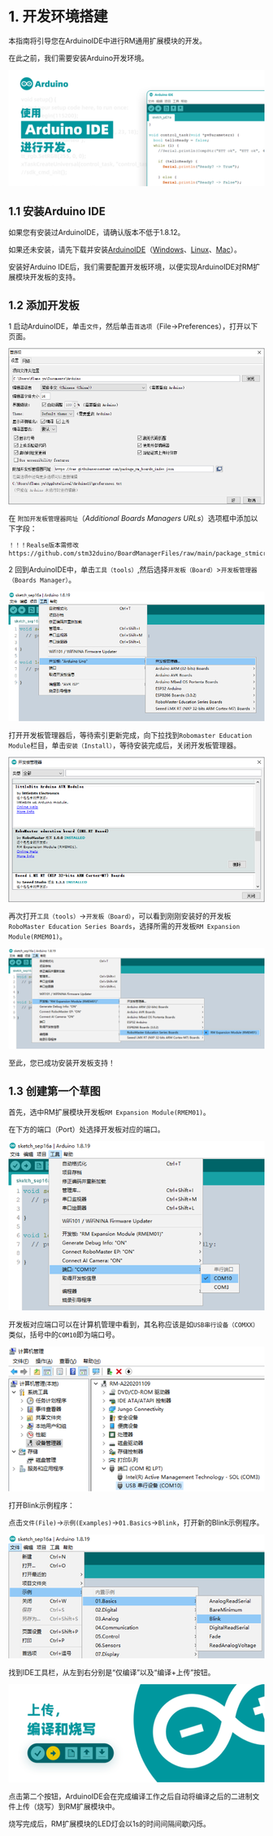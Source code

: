 # 1. 开发环境搭建

本指南将引导您在ArduinoIDE中进行RM通用扩展模块的开发。

在此之前，我们需要安装Arduino开发环境。

![image-20220921162822941](arduino-1.assets/image-20220921162822941.png)

## 1.1 安装Arduino IDE

如果您有安装过ArduinoIDE，请确认版本不低于1.8.12。

如果还未安装，请先下载并安装[ArduinoIDE](https://www.arduino.cc/en/Main/Software)（[Windows](https://www.arduino.cc/en/Guide/Windows)、[Linux](https://www.arduino.cc/en/Guide/linux)、[Mac](https://www.arduino.cc/en/Guide/MacOSX)）。

安装好Arduino IDE后，我们需要配置开发板环境，以便实现ArduinoIDE对RM扩展模块开发板的支持。

## 1.2 添加开发板

1 启动ArduinoIDE，单击`文件`，然后单击`首选项`（File->Preferences），打开以下页面。

![arduino0001](arduino-1.assets/arduino0001.PNG)

在 `附加开发板管理器网址`（*Additional Boards Managers URLs*）选项框中添加以下字段：

```
！！！Realse版本需修改
https://github.com/stm32duino/BoardManagerFiles/raw/main/package_stmicroelectronics_index.json
```

2 回到ArduinoIDE中，单击`工具（tools）`,然后选择`开发板（Board）`>`开发板管理器（Boards Manager）`。

![arduino0002](arduino-1.assets/arduino0002.PNG)

打开开发板管理器后，等待索引更新完成，向下拉找到`Robomaster Education Module`栏目，单击`安装（Install）`，等待安装完成后，关闭开发板管理器。

![arduino0003](arduino-1.assets/arduino0003.PNG)

再次打开`工具（tools）`->`开发板（Board）`，可以看到刚刚安装好的开发板`RoboMaster Education Series Boards`，选择所需的开发板`RM Expansion Module(RMEM01)`。

![arduino0004](arduino-1.assets/arduino0004.PNG)

至此，您已成功安装开发板支持！

## 1.3 创建第一个草图

首先，选中RM扩展模块开发板`RM Expansion Module(RMEM01)`。

在下方的端口（Port）处选择开发板对应的端口。

![arduino0005](arduino-1.assets/arduino0005.PNG)

开发板对应端口可以在计算机管理中看到，其名称应该是如`USB串行设备（COMXX）`类似，括号中的`COM10`即为端口号。

![image-20220909174444136](arduino-1.assets/image-20220909174444136.png)

打开Blink示例程序：

点击`文件(File)`->`示例(Examples)`->`01.Basics`->`Blink`，打开新的Blink示例程序。

![arduino0006](arduino-1.assets/arduino0006.PNG)

找到IDE工具栏，从左到右分别是“仅编译”以及“编译+上传”按钮。

![image-20220921163513005](arduino-1.assets/image-20220921163513005.png)

点击第二个按钮，ArduinoIDE会在完成编译工作之后自动将编译之后的二进制文件上传（烧写）到RM扩展模块中。

烧写完成后，RM扩展模块的LED灯会以1s的时间间隔间歇闪烁。

